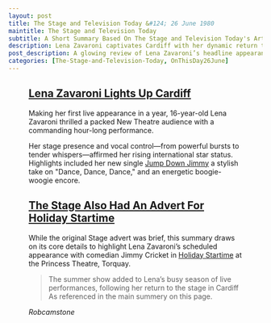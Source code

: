 ```yaml
---
layout: post
title: The Stage and Television Today &#124; 26 June 1980
maintitle: The Stage and Television Today
subtitle: A Short Summary Based On The Stage and Television Today's Article Related To Lena Zavaroni
description: Lena Zavaroni captivates Cardiff with her dynamic return to live performance.
post_description: A glowing review of Lena Zavaroni’s headline appearance at Cardiff's New Theatre, showcasing her star power and vocal artistry.
categories: [The-Stage-and-Television-Today, OnThisDay26June]
---
```


<figure class="fig3">
<div class="CardLayout">
<div class="CardItem"><h2 id="infobox1" class="infobox"><a href="#infobox1">Lena Zavaroni Lights Up Cardiff</a></h2>
<div class="CardItem split">
<p>Making her first live appearance in a year, 16-year-old Lena Zavaroni thrilled a packed New Theatre audience with a commanding hour-long performance.</p>
<p>Her stage presence and vocal control—from powerful bursts to tender whispers—affirmed her rising international star status. Highlights included her new single <a href="/discography/singles/1980-05-16-jump-down-jimmy">Jump Down Jimmy</a> a stylish take on "Dance, Dance, Dance," and an energetic boogie-woogie encore.</p>
</div>
</div>
</div></figure>

<figure class="fig3">
<div class="CardLayout">
<div class="CardItem"><h2 id="infobox2" class="infobox"><a href="#infobox2">The Stage Also Had An Advert For Holiday Startime</a></h2>
<div class="CardItem split">
<p>While the original Stage advert was brief, this summary draws on its core details to highlight Lena Zavaroni’s scheduled appearance with comedian Jimmy Cricket in <a href="/1986-07-05-holiday-startime">Holiday Startime</a> at the Princess Theatre, Torquay.</p>
<blockquote><p>The summer show added to Lena’s busy season of live performances, following her return to the stage in Cardiff As referenced in the main summery on this page.</p></blockquote>
<cite>Robcamstone</cite>
</div></div></div>
</figure>

